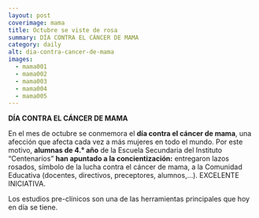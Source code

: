 ```yaml
---
layout: post
coverimage: mama
title: Octubre se viste de rosa
summary: DÍA CONTRA EL CÁNCER DE MAMA
category: daily
alt: dia-contra-cancer-de-mama
images:
  - mama001
  - mama002
  - mama003
  - mama004
  - mama005
---
```


**DÍA CONTRA EL CÁNCER DE MAMA**

En el mes de octubre se conmemora el **día contra el cáncer de mama**, una afección que afecta cada vez a más mujeres en todo el mundo. Por este motivo, **alumnas de 4.° año** de la Escuela Secundaria del Instituto “Centenarios” **han apuntado a la concientización:** entregaron lazos rosados, símbolo de la lucha contra el cáncer de mama,  a la Comunidad Educativa (docentes, directivos, preceptores, alumnos,…). EXCELENTE INICIATIVA.

Los estudios pre-clínicos son una de las herramientas principales que hoy en día se tiene.
